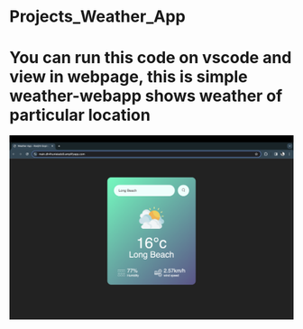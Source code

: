 # Projects_Weather_App

<h1 > You can run this code on vscode and view in webpage, this is simple weather-webapp shows weather of particular location</h1>

<img src = "Weather_App.png">

